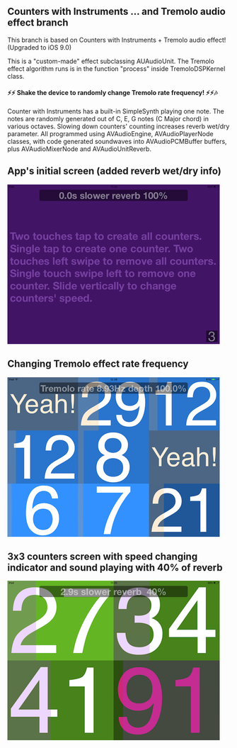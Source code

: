 ## Counters with Instruments ... and Tremolo audio effect branch
This branch is based on Counters with Instruments + Tremolo audio effect! (Upgraded to iOS 9.0)

This is a "custom-made" effect subclassing AUAudioUnit. The Tremolo effect algorithm runs is in the function "process" inside TremoloDSPKernel class. 
#### ⚡️⚡️ Shake the device to randomly change Tremolo rate frequency! ⚡️⚡️🎶

Counter with Instruments has a built-in SimpleSynth playing one note. The notes are randomly generated out of C, E, G notes (C Major chord) in various octaves. Slowing down counters' counting increases reverb wet/dry parameter. 
All programmed using AVAudioEngine, AVAudioPlayerNode classes, with code generated soundwaves into AVAudioPCMBuffer buffers, plus AVAudioMixerNode and AVAudioUnitReverb.

## App's initial screen (added reverb wet/dry info)
![intial_screen](https://github.com/pd3v/Counters/blob/Counters_with_Instruments/Screenshots/Initial%20screen%20(with%20Instruments).PNG)

## Changing Tremolo effect rate frequency
![3x3_counters_screen_with_speed_changing_and_sound_playing indicator](https://github.com/pd3v/Counters/blob/Counters_with_instruments_and_tremolo_effect/Screenshots/Counters%20changing%20tremolo%20rate.PNG)


## 3x3 counters screen with speed changing indicator and sound playing with 40% of reverb
![3x3_counters_screen_with_speed_changing_and_sound_playing indicator](https://github.com/pd3v/Counters/blob/Counters_with_Instruments/Screenshots/Counters%20running%20and%20playing%20sound.PNG)
